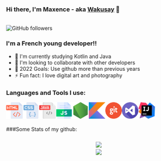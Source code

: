 [website]: https://vanezia.fr

### Hi there, I'm Maxence - aka [Wakusay][website] 👋 

<br />

<img alt="GitHub followers" src="https://img.shields.io/github/followers/maxencedorizon?color=inactive&label=Maxence%20Followers&logo=github&style=for-the-badge">


### I'm a French young developer!!

- 🌱 I'm currently studying Kotlin and Java
- 👯 I'm looking to collaborate with other developers
- 🥅 2022 Goals: Use github more than previous years
- ⚡ Fun fact: I love digital art and photography

### Languages and Tools I use:

<img align="left" alt="HTML" width="45px" src="https://github.com/maxencedorizon/maxencedorizon/blob/main/imgs/html.png?raw=true" />
<img align="left" alt="CSS" width="45px" src="https://github.com/maxencedorizon/maxencedorizon/blob/main/imgs/css.png?raw=true" />
<img align="left" alt="JAVA" width="45px" src="https://github.com/maxencedorizon/maxencedorizon/blob/main/imgs/java.png?raw=true" />
<img align="left" alt="JS" width="45px" src="https://github.com/maxencedorizon/maxencedorizon/blob/main/imgs/js.png?raw=true" />
<img align="left" alt="NODEJS" width="45px" src="https://github.com/maxencedorizon/maxencedorizon/blob/main/imgs/node-js.png" />
<img align="left" alt="KOTLIN" width="45px" src="https://github.com/maxencedorizon/maxencedorizon/blob/main/imgs/Kotlin_Icon.svg.png?raw=true" />
<img align="left" alt="GIT" width="45px" src="https://github.com/maxencedorizon/maxencedorizon/blob/main/imgs/git.png?raw=true" />
<img align="left" alt="VSCODE" width="45px" src="https://github.com/maxencedorizon/maxencedorizon/blob/main/imgs/visual-studio.png?raw=true" />
<img align="left" alt="INTELLIJ" width="45px" src="https://raw.githubusercontent.com/maxencedorizon/maxencedorizon/main/imgs/IntelliJ_IDEA_Icon.svg.png" />
  
<br /><br /><br />

###Some Stats of my github:

<h3 align="center">
  <a href="https://github.com/maxencedorizon">
    <img align="center" src="https://github-readme-stats.vercel.app/api/?username=maxencedorizon&show_icons=true&theme=onedark">
  </a>
  <br>
  <a href="https://github.com/maxencedorizon">
    <img align="center" src="https://github-readme-stats.vercel.app/api/top-langs/?username=maxencedorizon&layout=compact&theme=onedark">
  </a>
</h2>
